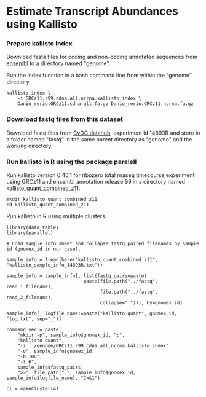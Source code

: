 
# Estimate Transcript Abundances using Kallisto

### Prepare kallisto index

Download fasta files for coding and non-coding annotated sequences from [ensembl](http://www.ensembl.org/info/data/ftp/index.html) to a directory named
"genome".

Run the index function in a bash command line from within the "genome" directory.

```
kallisto index \
    -i GRCz11.r99.cdna.all.ncrna.kallisto_index \
    Danio_rerio.GRCz11.cdna.all.fa.gz Danio_rerio.GRCz11.ncrna.fa.gz
```
### Download fastq files from this dataset

Download fastq files from [CvDC datahub](https://b2b.hci.utah.edu/gnomex/), experiment id 14893R and store in a folder named "fastq" in the same parent directory as "genome" and the working directory.

### Run kallisto in R using the package paralell

Run kallisto version 0.46.1 for ribozero total rnaseq timecourse experiment 
using GRCz11 and ensembl annotation release 99 in a directory named 
kallisto_quant_combined_z11.

```
mkdir kallisto_quant_combined_z11
cd kallisto_quant_combined_z11
```
Run kallisto in R using multiple clusters. 

```
library(data.table)
library(parallel)

# Load sample info sheet and collapse fastq paired filenames by sample id (gnomex_id in our case).

sample_info = fread(here("kallisto_quant_combined_z11", "kallisto_sample_info_14893R.txt"))

sample_info = sample_info[, list(fastq_pairs=paste(
                            paste(file.path("../fastq", read_1_filename),
                                  file.path("../fastq", read_2_filename),
                                  collapse=" "))), by=gnomex_id]

sample_info[, logfile_name:=paste("kallisto_quant", gnomex_id, "log.txt", sep="_")]

command_vec = paste(
    "mkdir -p", sample_info$gnomex_id, ";",
    "kallisto quant",
    "-i ../genome/GRCz11.r99.cdna.all.ncrna.kallisto_index",
    "-o", sample_info$gnomex_id,
    "-b 100",
    "-t 6",
    sample_info$fastq_pairs,
    ">>", file.path(".", sample_info$gnomex_id, sample_info$logfile_name), "2>&1")

cl = makeCluster(4)

```
